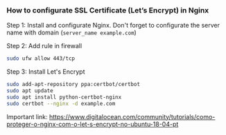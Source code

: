 ### How to configurate SSL Certificate (Let’s Encrypt) in Nginx

Step 1: Install and configurate Nginx. Don't forget to configurate the server name with domain (`server_name example.com`)

Step 2: Add rule in firewall

```sh
sudo ufw allow 443/tcp
```

Step 3: Install Let's Encrypt
```sh
sudo add-apt-repository ppa:certbot/certbot
sudo apt update
sudo apt install python-certbot-nginx
sudo certbot --nginx -d example.com
```

Important link: https://www.digitalocean.com/community/tutorials/como-proteger-o-nginx-com-o-let-s-encrypt-no-ubuntu-18-04-pt
